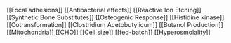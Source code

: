[[Focal adhesions]]
[[Antibacterial effects]]
[[Reactive Ion Etching]]
[[Synthetic Bone Substitutes]]
[[Osteogenic Response]]
[[Histidine kinase]]
[[Cotransformation]]
[[Clostridium Acetobutylicum]]
[[Butanol Production]]
[[Mitochondria]]
[[CHO]]
[[Cell size]]
[[fed-batch]]
[[Hyperosmolality]]

